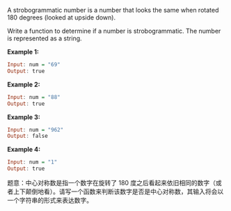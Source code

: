 A strobogrammatic number is a number that looks the same when rotated 180 degrees (looked at upside down).

Write a function to determine if a number is strobogrammatic. The number is represented as a string.

 

**Example 1:**

```haskell
Input: num = "69"
Output: true
```

**Example 2:**

```haskell
Input: num = "88"
Output: true
```

**Example 3:**

```haskell
Input: num = "962"
Output: false
```

**Example 4:**

```haskell
Input: num = "1"
Output: true
```

题意：中心对称数是指一个数字在旋转了 180 度之后看起来依旧相同的数字（或者上下颠倒地看）。请写一个函数来判断该数字是否是中心对称数，其输入将会以一个字符串的形式来表达数字。 
